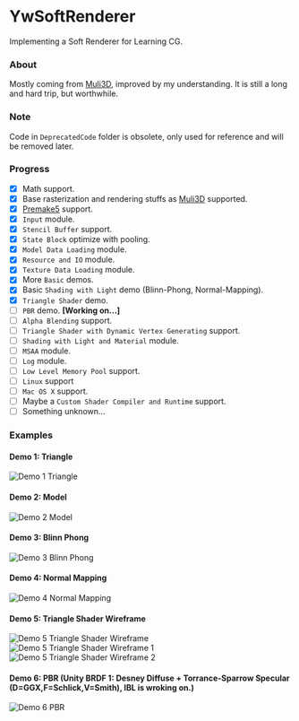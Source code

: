 # YwSoftRenderer
Implementing a Soft Renderer for Learning CG.

### About
Mostly coming from [Muli3D](http://muli3d.sourceforge.net/), improved by my understanding. It is still a long and hard trip, but worthwhile.

### Note
Code in `DeprecatedCode` folder is obsolete, only used for reference and will be removed later.

### Progress
- [x] Math support.
- [x] Base rasterization and rendering stuffs as [Muli3D](http://muli3d.sourceforge.net/) supported.
- [x] [Premake5](https://premake.github.io/) support.
- [x] `Input` module.
- [x] `Stencil Buffer` support.
- [x] `State Block` optimize with pooling.
- [x] `Model Data Loading` module.
- [x] `Resource and IO` module.
- [x] `Texture Data Loading` module.
- [x] More `Basic` demos.
- [x] Basic `Shading with Light` demo (Blinn-Phong, Normal-Mapping).
- [x] `Triangle Shader` demo.
- [ ] `PBR` demo. **[Working on...]**
- [ ] `Alpha Blending` support.
- [ ] `Triangle Shader with Dynamic Vertex Generating` support.
- [ ] `Shading with Light and Material` module.
- [ ] `MSAA` module.
- [ ] `Log` module.
- [ ] `Low Level Memory Pool` support.
- [ ] `Linux` support
- [ ] `Mac OS X` support.
- [ ] Maybe a `Custom Shader Compiler and Runtime` support.
- [ ] Something unknown...

### Examples

#### Demo 1: Triangle
![Demo 1 Triangle](Demo1Triangle/Demo1Triangle.png)

#### Demo 2: Model
![Demo 2 Model](Demo2Model/Demo2Model.png)

#### Demo 3: Blinn Phong
![Demo 3 Blinn Phong](Demo3BlinnPhong/Demo3BlinnPhong.png)

#### Demo 4: Normal Mapping
![Demo 4 Normal Mapping](Demo4NormalMapping/Demo4NormalMapping.png)

#### Demo 5: Triangle Shader Wireframe
![Demo 5 Triangle Shader Wireframe](Demo5TriangleShaderWireframe/Demo5TriangleShaderWireframe.png) ![Demo 5 Triangle Shader Wireframe 1](Demo5TriangleShaderWireframe/Demo5TriangleShaderWireframe1.png) ![Demo 5 Triangle Shader Wireframe 2](Demo5TriangleShaderWireframe/Demo5TriangleShaderWireframe2.png)

#### Demo 6: PBR (Unity BRDF 1: Desney Diffuse + Torrance-Sparrow Specular (D=GGX,F=Schlick,V=Smith), IBL is wroking on.)
![Demo 6 PBR](Demo6PBR/Demo6PBR.png)
